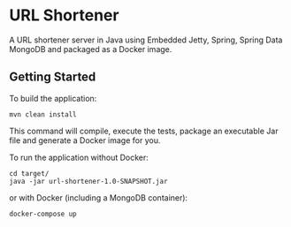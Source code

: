 # URL Shortener

A URL shortener server in Java using Embedded Jetty, Spring, Spring Data MongoDB and packaged as a Docker image.


## Getting Started

To build the application:

    mvn clean install

This command will compile, execute the tests, package an executable Jar file and generate a Docker image for you.


To run the application without Docker:
 
    cd target/
    java -jar url-shortener-1.0-SNAPSHOT.jar
    
or with Docker (including a MongoDB container):
    
    docker-compose up
    
